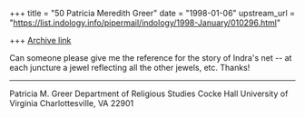 +++
title = "50 Patricia Meredith Greer"
date = "1998-01-06"
upstream_url = "https://list.indology.info/pipermail/indology/1998-January/010296.html"

+++
[Archive link](https://list.indology.info/pipermail/indology/1998-January/010296.html)

Can someone please give me the reference for the story
of Indra's net -- at each juncture a jewel reflecting
all the other jewels, etc.  Thanks!

________________________________
Patricia M. Greer
Department of Religious Studies
Cocke Hall
University of Virginia
Charlottesville, VA 22901



